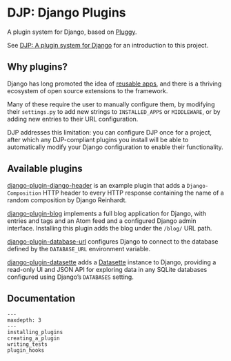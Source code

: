 # DJP: Django Plugins

A plugin system for Django, based on [Pluggy](https://pluggy.readthedocs.io/).

See [DJP: A plugin system for Django](https://simonwillison.net/2024/Sep/25/djp-a-plugin-system-for-django/) for an introduction to this project.

## Why plugins?

Django has long promoted the idea of [reusable apps](https://docs.djangoproject.com/en/5.1/intro/reusable-apps/), and there is a thriving ecosystem of open source extensions to the framework.

Many of these require the user to manually configure them, by modifying their `settings.py` to add new strings to `INSTALLED_APPS` or `MIDDLEWARE`, or by adding new entries to their URL configuration.

DJP addresses this limitation: you can configure DJP once for a project, after which any DJP-compliant plugins you install will be able to automatically modify your Django configuration to enable their functionality.

## Available plugins

[django-plugin-django-header](https://github.com/simonw/django-plugin-django-header) is an example plugin that adds a `Django-Composition` HTTP header to every HTTP response containing the name of a random composition by Django Reinhardt.

[django-plugin-blog](https://github.com/simonw/django-plugin-blog) implements a full blog application for Django, with entries and tags and an Atom feed and a configured Django admin interface. Installing this plugin adds the blog under the `/blog/` URL path.

[django-plugin-database-url](https://github.com/simonw/django-plugin-database-url) configures Django to connect to the database defined by the `DATABASE_URL` environment variable.

[django-plugin-datasette](https://github.com/simonw/django-plugin-datasette) adds a [Datasette](https://datasette.io) instance to Django, providing a read-only UI and JSON API for exploring data in any SQLite databases configured using Django’s `DATABASES` setting.

## Documentation

```{toctree}
---
maxdepth: 3
---
installing_plugins
creating_a_plugin
writing_tests
plugin_hooks
```
